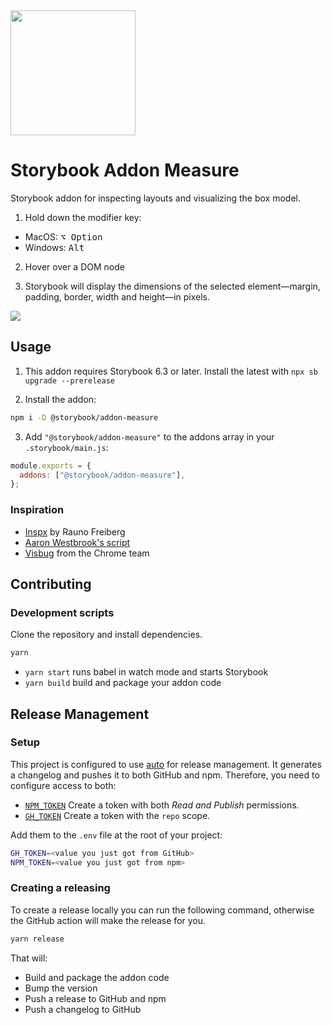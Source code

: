 <img src="https://user-images.githubusercontent.com/42671/119589951-dbcd9600-bda1-11eb-9227-078f3cfc1e74.png" width="200" height="200">

# Storybook Addon Measure

Storybook addon for inspecting layouts and visualizing the box model.

1. Hold down the modifier key:

- MacOS: <kbd>⌥ Option</kbd>
- Windows: <kbd>Alt</kbd>

2. Hover over a DOM node

3. Storybook will display the dimensions of the selected element—margin, padding, border, width and height—in pixels.

![](https://user-images.githubusercontent.com/42671/119589961-dff9b380-bda1-11eb-9550-7ae28bc70bf4.gif)

## Usage

1. This addon requires Storybook 6.3 or later. Install the latest with `npx sb upgrade --prerelease`

2. Install the addon:

```sh
npm i -D @storybook/addon-measure
```

3. Add `"@storybook/addon-measure"` to the addons array in your `.storybook/main.js`:

```js
module.exports = {
  addons: ["@storybook/addon-measure"],
};
```

### Inspiration

- [Inspx](https://github.com/raunofreiberg/inspx) by Rauno Freiberg
- [Aaron Westbrook's script](https://gist.github.com/awestbro/e668c12662ad354f02a413205b65fce7)
- [Visbug](https://visbug.web.app/) from the Chrome team

## Contributing

### Development scripts

Clone the repository and install dependencies.

```sh
yarn
```

- `yarn start` runs babel in watch mode and starts Storybook
- `yarn build` build and package your addon code

## Release Management

### Setup

This project is configured to use [auto](https://github.com/intuit/auto) for release management. It generates a changelog and pushes it to both GitHub and npm. Therefore, you need to configure access to both:

- [`NPM_TOKEN`](https://docs.npmjs.com/creating-and-viewing-access-tokens#creating-access-tokens) Create a token with both _Read and Publish_ permissions.
- [`GH_TOKEN`](https://github.com/settings/tokens) Create a token with the `repo` scope.

Add them to the `.env` file at the root of your project:

```bash
GH_TOKEN=<value you just got from GitHub>
NPM_TOKEN=<value you just got from npm>
```

### Creating a releasing

To create a release locally you can run the following command, otherwise the GitHub action will make the release for you.

```sh
yarn release
```

That will:

- Build and package the addon code
- Bump the version
- Push a release to GitHub and npm
- Push a changelog to GitHub

